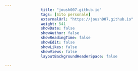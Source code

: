 ---
                title: "joush007.github.io"
                tags: [Sito personale]
                externalUrl: "https://joush007.github.io"
                weight: 541
                showDate: false
                showAuthor: false
                showReadingTime: false
                showEdit: false
                showLikes: false
                showViews: false
                layoutBackgroundHeaderSpace: false
                ---

